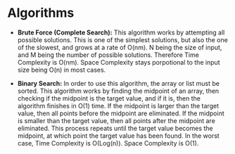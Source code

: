 # Algorithms

* **Brute Force (Complete Search):** This algorithm works by attempting all possible solutions. This is one of the simplest solutions, but also the one of the slowest, and grows at a rate of O(nm). N being the size of input, and M being the number of possible solutions. Therefore Time Complexity is O(nm). Space Complexity stays porpotional to the input size being O(n) in most cases.

* **Binary Search:** In order to use this algorithm, the array or list must be sorted. This algorithm works by finding the midpoint of an array, then checking if the midpoint is the target value, and if it is, then the algorithm finishes in O(1) time. If the midpoint is larger than the target value, then all points before the midpoint are eliminated. If the midpoint is smaller than the target value, then all points after the midpoint are eliminated. This process repeats until the target value becomes the midpoint, at which point the target value has been found. In the worst case, Time Complexity is O(Log(n)). Space Complexity is O(1).
